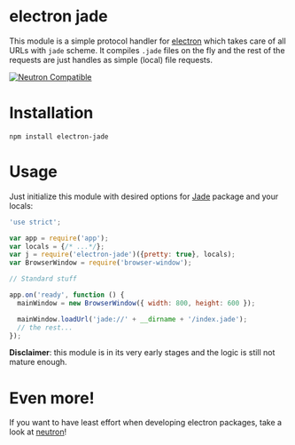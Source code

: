 # electron jade
This module is a simple protocol handler for [electron](https://github.com/atom/electron) which takes care of all URLs with `jade` scheme. It compiles `.jade` files on the fly and the rest of the requests are just handles as simple (local) file requests.

<a href="https://github.com/yan-foto/neutron"><img alt="Neutron Compatible" src="https://img.shields.io/badge/neutron-compatible-004455.svg"></a>
# Installation

```
npm install electron-jade
```

# Usage
Just initialize this module with desired options for [Jade](https://www.npmjs.com/package/jade) package and your locals:

```js
'use strict';

var app = require('app');
var locals = {/* ...*/};
var j = require('electron-jade')({pretty: true}, locals);
var BrowserWindow = require('browser-window');

// Standard stuff

app.on('ready', function () {
  mainWindow = new BrowserWindow({ width: 800, height: 600 });

  mainWindow.loadUrl('jade://' + __dirname + '/index.jade');
  // the rest...
});
```

**Disclaimer**: this module is in its very early stages and the logic is still not mature enough.

# Even more!
If you want to have least effort when developing electron packages, take a look at [neutron](https://github.com/yan-foto/neutron)!
